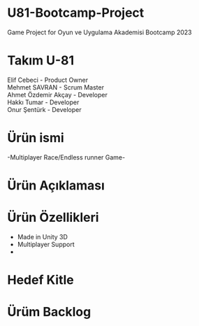 # U81-Bootcamp-Project
Game Project for Oyun ve Uygulama Akademisi Bootcamp 2023
# Takım U-81
Elif Cebeci	- Product Owner\
Mehmet SAVRAN	- Scrum Master\
Ahmet Özdemir Akçay	- Developer\
Hakkı Tumar - Developer\
Onur Şentürk	- Developer
# Ürün ismi
-Multiplayer Race/Endless runner Game-
# Ürün Açıklaması

# Ürün Özellikleri
* Made in Unity 3D
* Multiplayer Support
* 
# Hedef Kitle

# Ürüm Backlog
